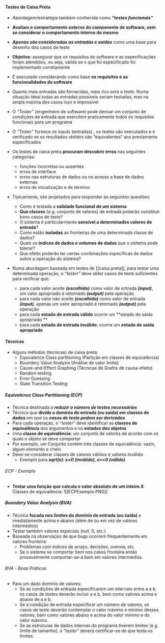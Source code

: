 #### Testes de Caixa Preta

- Abordagem/estratégia também conhecida como ***“testes funcionais”***
- **Avaliam o comportamento externo do componente de software, sem se considerar o comportamento interno do mesmo** 
- ***Apenas são consideradas as entradas e saídas*** como uma base para desenho dos casos de teste 
- **Objetivo**: assegurar que os requisitos do software e as especificações foram atendidos, ou seja, valida se o que foi especificado foi implementado corretamente
- É executado considerando como base **os requisitos e as funcionalidades do software** 
- Quanto mais entradas são fornecidas, mais rico será o teste. Numa situação ideal todas as entradas possíveis seriam testadas, mas na ampla maioria dos casos isso é impossível

- O *“Tester”* (engenheiro de software) pode derivar um conjunto de condições de entrada que exercitem praticamente todos os requisitos funcionais para um programa 
- O *“Tester”* fornece os inputs (entradas) , os testes são executados e é verificado se os resultados obtidos são “equivalentes” aos previamente especificados 
- Os testes de caixa preta **procuram descobrir erros** nas seguintes categorias:
	- funções incorretas ou ausentes
	- erros de interface 
	- erros nas estruturas de dados ou no acesso a base de dados externas 
	- erros de inicialização e de término.

- Tipicamente, são projetados para responder às seguintes questões:
	- Como é testada a **validade funcional de um sistema** 
	- **Que classes** (e.g. conjunto de valores) de entrada poderão constituir bons casos de teste? 
	- O sistema é particularmente **sensível a determinados valores de entrada**? 
	- Como estão **isoladas** as fronteiras de uma determinada classe de dados? 
	- Quais os **índices de dados e volumes de dados** que o sistema pode tolerar? 
	- Que efeito poderão ter certas combinações específicas de dados sobre a operação do sistema?

- Numa abordagem baseada em testes de [[caixa preta]], para testar uma determinada operação, o *“tester”* deve obter casos de teste suficientes para verificar que:
	- para cada valor aceite ***(escolhido)*** como valor de entrada ***(input)***, um valor apropriado é retornado ***(output)*** pela operação.
	- para cada valor não aceite ***(escolhido)*** como valor de entrada ***(input)***, apenas um valor apropriado é retornado ***(output)*** pela operação 
	- para cada **estado de entrada válido** ocorre um **estado de saída apropriado **
	- para cada **estado de entrada inválido**, ocorre um **estado de saída apropriado**

#### Técnicas
- Alguns métodos (técnicas) de caixa preta:
	- Equivalence Class partitioning (Partição em classes de equivalência) 
	- Boundary Value Analysis (Análise de valor limite) 
	- Cause-and-Effect Graphing (Técnicas de Grafos de causa-efeito) 
	- Random testing 
	- Error Guessing
	- State Transition Testing

##### Equivalence Class Partitioning (ECP)
- Técnica destinada a ***reduzir o número de testes necessários*** 
- Técnica que **divide o domínio de entrada (ou saída) em classes de dados** em que os ***casos de teste podem ser derivados***
- Para cada operação, o *“tester”* deve identificar as **classes de equivalência** dos argumentos e os **estados dos objetos** 
- Uma **classe de equivalência**: um conjunto de valores de acordo com os quais o objeto se deve comportar 
- Por exemplo, um Conjunto contém três classes de equivalência: vazio, algum elemento e cheio
- Deve-se considerar classes de valores válidos e valores inválido
	- Exemplo para ***sqrt(x): x<0 (inválido), x>=0 (válido)***
###### ECP - Exemplo
- **Testar uma função que calcula o valor absoluto de um inteiro X**
Classes de equivalência:
![[ECPExemplo.PNG]]

##### Boundary Value Analysis (BVA)
- Técnica **focada nos limites do domínio de entrada (ou saída)** e imediatamente acima e abaixo (além de ou em vez de valores intermédios) 
- Testar também valores especiais (null, 0, etc.) 
- Baseada na observação de que bugs ocorrem frequentemente em valores fronteira:
	- Problemas com índices de arrays, decisões, overow, etc.
	- Se o sistema se comportar bem nos casos fronteira então provavelmente comportar-se-á bem em valores intermédios.
###### BVA - Boas Práticas
- Para um dado domínio de valores:
	- Se as condições de entrada especificarem um intervalo entre a e b, os casos de testes deverão incluir a e b, bem como valores acima e abaixo de a e b.
	- Se a condição de entrada especificar um número de valores, os casos de teste deverão contemplar o valor máximo e mínimo desses valores, bem como valores abaixo e acima do valor mínimo e do valor máximo.
	- Se as estruturas de dados internas do programa tiverem limites (e.g. limite de tamanho), o “tester” deverá certificar-se de que testa os limites.